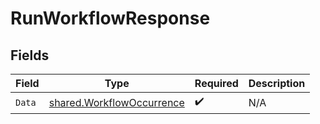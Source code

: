 # RunWorkflowResponse


## Fields

| Field                                                                         | Type                                                                          | Required                                                                      | Description                                                                   |
| ----------------------------------------------------------------------------- | ----------------------------------------------------------------------------- | ----------------------------------------------------------------------------- | ----------------------------------------------------------------------------- |
| `Data`                                                                        | [shared.WorkflowOccurrence](../../../pkg/models/shared/workflowoccurrence.md) | :heavy_check_mark:                                                            | N/A                                                                           |